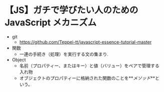 # 【JS】ガチで学びたい人のための JavaScript メカニズム

- git
  - https://github.com/Teppei-tt/javascript-essence-tutorial-master
- 関数
  - 一連の手続き（処理）を実行する文の集まり.
- Object
  - 名前（プロパティー、またはキー）と値（バリュー）をペアで管理する入れ物
  - オブジェクトのプロパティーに格納された関数のことを**_メソッド_**という。
